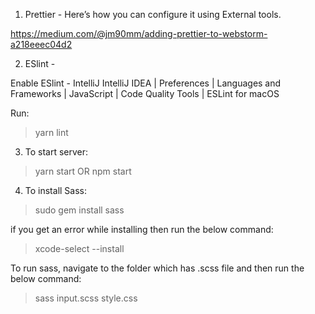 1) Prettier - Here’s how you can configure it using External tools.

https://medium.com/@jm90mm/adding-prettier-to-webstorm-a218eeec04d2

2) ESlint -

Enable ESlint - IntelliJ
IntelliJ IDEA | Preferences | Languages and Frameworks | JavaScript | Code Quality Tools | ESLint for macOS
 
Run: 
> yarn lint


3) To start server:
> yarn start
OR
> npm start


4) To install Sass:
> sudo gem install sass

if you get an error while installing then run the below command:
> xcode-select --install

To run sass, navigate to the folder which has .scss file and then run the below command:
> sass input.scss style.css

